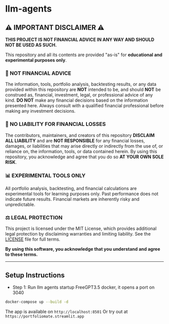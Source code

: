 # llm-agents

## ⚠️ IMPORTANT DISCLAIMER ⚠️

**THIS PROJECT IS NOT FINANCIAL ADVICE IN ANY WAY AND SHOULD NOT BE USED AS SUCH.**

This repository and all its contents are provided "as-is" for **educational and experimental purposes only**. 

### 🚫 NOT FINANCIAL ADVICE
The information, tools, portfolio analysis, backtesting results, or any data provided within this repository are **NOT** intended to be, and should **NOT** be construed as, financial, investment, legal, or professional advice of any kind. **DO NOT** make any financial decisions based on the information presented here. Always consult with a qualified financial professional before making any investment decisions.

### 💸 NO LIABILITY FOR FINANCIAL LOSSES
The contributors, maintainers, and creators of this repository **DISCLAIM ALL LIABILITY** and are **NOT RESPONSIBLE** for any financial losses, damages, or liabilities that may arise directly or indirectly from the use of, or reliance on, the information, tools, or data contained herein. By using this repository, you acknowledge and agree that you do so **AT YOUR OWN SOLE RISK**.

### 📊 EXPERIMENTAL TOOLS ONLY
All portfolio analysis, backtesting, and financial calculations are experimental tools for learning purposes only. Past performance does not indicate future results. Financial markets are inherently risky and unpredictable.

### ⚖️ LEGAL PROTECTION
This project is licensed under the MIT License, which provides additional legal protection by disclaiming warranties and limiting liability. See the [LICENSE](LICENSE) file for full terms.

**By using this software, you acknowledge that you understand and agree to these terms.**

-------

## Setup Instructions

- Step 1: Run llm agents 
startup FreeGPT3.5 docker, it opens a port on 3040 
```bash
docker-compose up --build -d
```

The app is available on `http://localhost:8501`
Or try out at `https://portfoliomate.streamlit.app`

